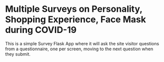 # Multiple Surveys on Personality, Shopping Experience, Face Mask during COVID-19

This is a simple Survey Flask App where it will ask the site visitor questions from a questionnaire, 
one per screen, moving to the next question when they submit.
